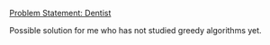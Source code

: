 [Problem Statement: Dentist](https://neps.academy/br/exercise/248)

Possible solution for me who has not studied greedy algorithms yet.
